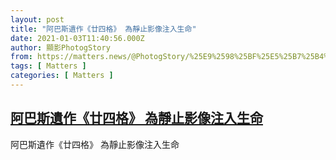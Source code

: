 ```yaml
---
layout: post
title: "阿巴斯遺作《廿四格》 為靜止影像注入生命"
date: 2021-01-03T11:40:56.000Z
author: 顯影PhotogStory
from: https://matters.news/@PhotogStory/%25E9%2598%25BF%25E5%25B7%25B4%25E6%2596%25AF%25E9%2581%25BA%25E4%25BD%259C-%25E5%25BB%25BF%25E5%259B%259B%25E6%25A0%25BC-%25E7%2582%25BA%25E9%259D%259C%25E6%25AD%25A2%25E5%25BD%25B1%25E5%2583%258F%25E6%25B3%25A8%25E5%2585%25A5%25E7%2594%259F%25E5%2591%25BD-bafyreiewt3g5grxm3zgfrqib5rjy6iv55vfmvw4jsap73mpim3hmeu63l4
tags: [ Matters ]
categories: [ Matters ]
---
```

<!--1609674056000-->
[阿巴斯遺作《廿四格》 為靜止影像注入生命](https://matters.news/@PhotogStory/%25E9%2598%25BF%25E5%25B7%25B4%25E6%2596%25AF%25E9%2581%25BA%25E4%25BD%259C-%25E5%25BB%25BF%25E5%259B%259B%25E6%25A0%25BC-%25E7%2582%25BA%25E9%259D%259C%25E6%25AD%25A2%25E5%25BD%25B1%25E5%2583%258F%25E6%25B3%25A8%25E5%2585%25A5%25E7%2594%259F%25E5%2591%25BD-bafyreiewt3g5grxm3zgfrqib5rjy6iv55vfmvw4jsap73mpim3hmeu63l4)
------

<div>
阿巴斯遺作《廿四格》 為靜止影像注入生命
</div>
